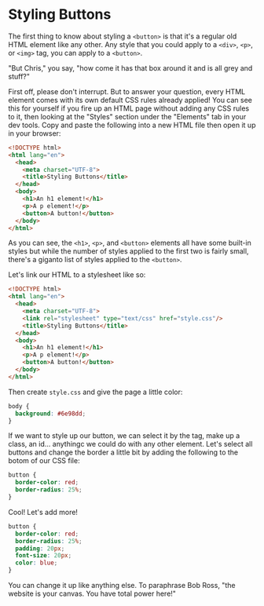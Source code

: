 # Styling Buttons

The first thing to know about styling a `<button>` is that it's a regular old
HTML element like any other. Any style that you could apply to a `<div>`, `<p>`,
or `<img>` tag, you can apply to a `<button>`.

"But Chris," you say, "how come it has that box around it and is all grey and
stuff?"

First off, please don't interrupt. But to answer your question, every HTML
element comes with its own default CSS rules already applied! You can see this
for yourself if you fire up an HTML page without adding any CSS rules to it,
then looking at the "Styles" section under the "Elements" tab in your dev tools.
Copy and paste the following into a new HTML file then open it up in your
browser:

```html
<!DOCTYPE html>
<html lang="en">
  <head>
    <meta charset="UTF-8">
    <title>Styling Buttons</title>
  </head>
  <body>
    <h1>An h1 element!</h1>
    <p>A p element!</p>
    <button>A button!</button>
  </body>
</html>

```

As you can see, the `<h1>`, `<p>`, and `<button>` elements all have some
built-in styles but while the number of styles applied to the first two is
fairly small, there's a giganto list of styles applied to the `<button>`.

Let's link our HTML to a stylesheet like so:

```html
<!DOCTYPE html>
<html lang="en">
  <head>
    <meta charset="UTF-8">
    <link rel="stylesheet" type="text/css" href="style.css"/>
    <title>Styling Buttons</title>
  </head>
  <body>
    <h1>An h1 element!</h1>
    <p>A p element!</p>
    <button>A button!</button>
  </body>
</html>
```
Then create `style.css` and give the page a little color:

```css
body {
  background: #6e98dd;
}
```
If we want to style up our button, we can select it by the tag, make up a class,
an id... anythingc we could do with any other element. Let's select all buttons
and change the border a little bit by adding the following to the botom of our
CSS file:

```css
button {
  border-color: red;
  border-radius: 25%;
}
```

Cool! Let's add more!

```css
button {
  border-color: red;
  border-radius: 25%;
  padding: 20px;
  font-size: 20px;
  color: blue;
}
```
You can change it up like anything else. To paraphrase Bob Ross, "the website is
your canvas. You have total power here!"
